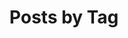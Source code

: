 ---
title: "Posts by Tag"
permalink: /tags/
description: "Bitcoin District posts displayed by tag."
layout: tags
author_profile: true
---